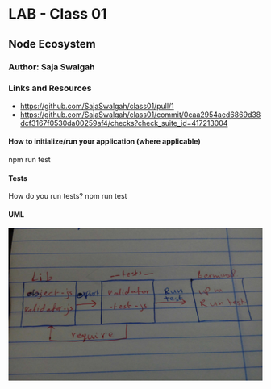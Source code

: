 # LAB - Class 01

## Node Ecosystem
### Author: Saja Swalgah
### Links and Resources
* https://github.com/SajaSwalgah/class01/pull/1
* https://github.com/SajaSwalgah/class01/commit/0caa2954aed6869d38dcf3167f0530da00259af4/checks?check_suite_id=417213004



#### How to initialize/run your application (where applicable)
 npm run test

#### Tests
How do you run tests?
   npm run test

#### UML
![](img/class-01.jpg)